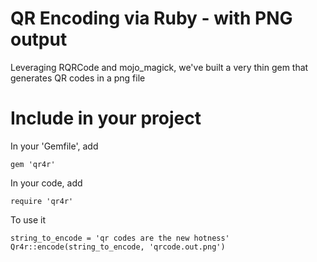 # QR Encoding via Ruby - with PNG output

Leveraging RQRCode and mojo_magick, we've built a very thin gem that generates QR codes in a png file

# Include in your project

In your 'Gemfile', add

    gem 'qr4r'

In your code, add
    
    require 'qr4r'

To use it
   
    string_to_encode = 'qr codes are the new hotness'
    Qr4r::encode(string_to_encode, 'qrcode.out.png')  


